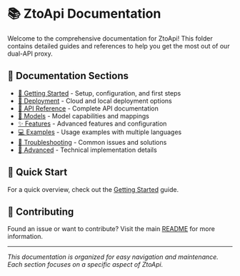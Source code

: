 # 📚 ZtoApi Documentation

Welcome to the comprehensive documentation for ZtoApi! This folder contains detailed guides and references to help you get the most out of our dual-API proxy.

## 📖 Documentation Sections

- [🚀 Getting Started](./getting-started.md) - Setup, configuration, and first steps
- [🚀 Deployment](./deployment.md) - Cloud and local deployment options
- [🔌 API Reference](./api-reference.md) - Complete API documentation
- [🤖 Models](./models.md) - Model capabilities and mappings
- [✨ Features](./features.md) - Advanced features and configuration
- [💻 Examples](./examples.md) - Usage examples with multiple languages
- [🔧 Troubleshooting](./troubleshooting.md) - Common issues and solutions
- [🔬 Advanced](./advanced.md) - Technical implementation details

## 🎯 Quick Start

For a quick overview, check out the [Getting Started](./getting-started.md) guide.

## 📝 Contributing

Found an issue or want to contribute? Visit the main [README](../README.md) for more information.

---

*This documentation is organized for easy navigation and maintenance. Each section focuses on a specific aspect of ZtoApi.*